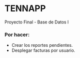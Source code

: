 # TENNAPP
Proyecto Final - Base de Datos I
### Por hacer:
* Crear los reportes pendientes.
* Desplegar facturas por usuario.

